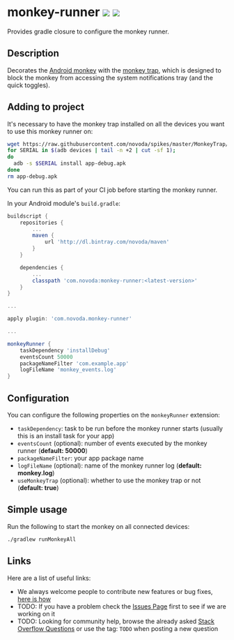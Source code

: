 # monkey-runner [![](https://ci.novoda.com/buildStatus/icon?job=monkey-runner-plugin)](https://ci.novoda.com/job/monkey-runner-plugin/lastBuild/console) [![](https://raw.githubusercontent.com/novoda/novoda/master/assets/btn_apache_lisence.png)](LICENSE.txt)

Provides gradle closure to configure the monkey runner.


## Description

Decorates the [Android monkey](https://developer.android.com/studio/test/monkey.html) with the [monkey trap](https://github.com/novoda/spikes/tree/master/MonkeyTrap/), which is designed to block the monkey from accessing the system notifications tray (and the quick toggles).

## Adding to project

It's necessary to have the monkey trap installed on all the devices you want to use this monkey runner on:

```bash
wget https://raw.githubusercontent.com/novoda/spikes/master/MonkeyTrap/apk/app-debug.apk
for SERIAL in $(adb devices | tail -n +2 | cut -sf 1);
do
  adb -s $SERIAL install app-debug.apk
done
rm app-debug.apk
```

You can run this as part of your CI job before starting the monkey runner.

In your Android module's `build.gradle`:

```groovy
buildscript {
    repositories {
        ...
        maven {
            url 'http://dl.bintray.com/novoda/maven'
        }
    }

    dependencies {
        ...
        classpath 'com.novoda:monkey-runner:<latest-version>'
    }
}

...

apply plugin: 'com.novoda.monkey-runner'

...

monkeyRunner {
    taskDependency 'installDebug'
    eventsCount 50000
    packageNameFilter 'com.example.app'
    logFileName 'monkey_events.log'
}
```

## Configuration

You can configure the following properties on the `monkeyRunner` extension:
- `taskDependency`: task to be run before the monkey runner starts (usually this is an install task for your app)
- `eventsCount` (optional): number of events executed by the monkey runner (**default: 50000**)
- `packageNameFilter`: your app package name
- `logFileName` (optional): name of the monkey runner log (**default: monkey.log**)
- `useMonkeyTrap` (optional): whether to use the monkey trap or not (**default: true**)


## Simple usage

Run the following to start the monkey on all connected devices:

```bash
./gradlew runMonkeyAll
```

## Links

Here are a list of useful links:

 * We always welcome people to contribute new features or bug fixes, [here is how](https://github.com/novoda/novoda/blob/master/CONTRIBUTING.md)
 * TODO: If you have a problem check the [Issues Page](https://github.com/novoda/TODO/issues) first to see if we are working on it
 * TODO: Looking for community help, browse the already asked [Stack Overflow Questions](http://stackoverflow.com/questions/tagged/TODO) or use the tag: `TODO` when posting a new question
